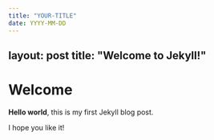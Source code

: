```yaml
---
title: "YOUR-TITLE"
date: YYYY-MM-DD
---
```

layout: post
title:  "Welcome to Jekyll!"
---

# Welcome

**Hello world**, this is my first Jekyll blog post.

I hope you like it!
